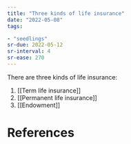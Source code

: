```yaml
---
title: "Three kinds of life insurance"
date: "2022-05-08"
tags:

- "seedlings"
sr-due: 2022-05-12
sr-interval: 4
sr-ease: 270
---
```


There are three kinds of life insurance:

1. [[Term life insurance]]
2. [[Permanent life insurance]]
3. [[Endowment]]

# References






